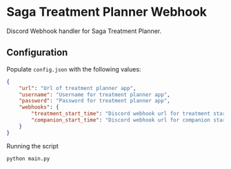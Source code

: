 # Saga Treatment Planner Webhook

Discord Webhook handler for Saga Treatment Planner.

## Configuration

Populate `config.json` with the following values:

```json
{
    "url": "Url of treatment planner app",
    "username": "Username for treatment planner app",
    "password": "Password for treatment planner app",
    "webhooks": {        
        "treatment_start_time": "Discord webhook url for treatment start time channel",
        "companion_start_time": "Discord webhook url for companion start time channel"
    }
}
```

Running the script

```bash
python main.py
```
